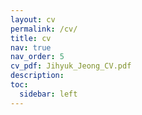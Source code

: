 ```yaml
---
layout: cv
permalink: /cv/
title: cv
nav: true
nav_order: 5
cv_pdf: Jihyuk_Jeong_CV.pdf
description: 
toc:
  sidebar: left
---
```


